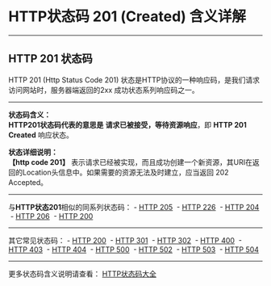 # HTTP状态码 201 (Created) 含义详解

---

## HTTP 201 状态码

HTTP 201 (Http Status Code 201) 状态是HTTP协议的一种响应码，是我们请求访问网站时，服务器端返回的2xx 成功状态系列响应码之一。

---

**状态码含义：**  
**HTTP201状态码代表的意思是** **请求已被接受，等待资源响应**，即 **HTTP 201 Created** 响应状态。

**状态详细说明：**  
**【http code 201】** 表示请求已经被实现，而且成功创建一个新资源，其URI在返回的Location头信息中。如果需要的资源无法及时建立，应当返回 202 Accepted。

  

---

与**HTTP状态201**相似的同系列状态码： - [HTTP 205](https://github.com/CrayonL/AllHttpStatusCodes/blob/master/HTTPStatusCode/2xx_Success/Code_205.md "HTTP 205详细说明")
 - [HTTP 226](https://github.com/CrayonL/AllHttpStatusCodes/blob/master/HTTPStatusCode/2xx_Success/Code_226.md "HTTP 226详细说明")
 - [HTTP 204](https://github.com/CrayonL/AllHttpStatusCodes/blob/master/HTTPStatusCode/2xx_Success/Code_204.md "HTTP 204详细说明")
 - [HTTP 206](https://github.com/CrayonL/AllHttpStatusCodes/blob/master/HTTPStatusCode/2xx_Success/Code_206.md "HTTP 206详细说明")
 - [HTTP 200](https://github.com/CrayonL/AllHttpStatusCodes/blob/master/HTTPStatusCode/2xx_Success/Code_200.md "HTTP 200详细说明")

---

其它常见状态码： - [HTTP 200](https://github.com/CrayonL/AllHttpStatusCodes/blob/master/HTTPStatusCode/2xx_Success/Code_200.md "HTTP 200详细说明")
 - [HTTP 301](https://github.com/CrayonL/AllHttpStatusCodes/blob/master/HTTPStatusCode/3xx_Redirection/Code_301.md "HTTP 301详细说明")
 - [HTTP 302](https://github.com/CrayonL/AllHttpStatusCodes/blob/master/HTTPStatusCode/3xx_Redirection/Code_302.md "HTTP 302详细说明")
 - [HTTP 400](https://github.com/CrayonL/AllHttpStatusCodes/blob/master/HTTPStatusCode/4xx_ClientErrors/Code_400.md "HTTP 400详细说明")
 - [HTTP 403](https://github.com/CrayonL/AllHttpStatusCodes/blob/master/HTTPStatusCode/4xx_ClientErrors/Code_403.md "HTTP 403详细说明")
 - [HTTP 404](https://github.com/CrayonL/AllHttpStatusCodes/blob/master/HTTPStatusCode/4xx_ClientErrors/Code_404.md "HTTP 404详细说明")
 - [HTTP 500](https://github.com/CrayonL/AllHttpStatusCodes/blob/master/HTTPStatusCode/5xx_ServerErrors/Code_500.md "HTTP 500详细说明")
 - [HTTP 502](https://github.com/CrayonL/AllHttpStatusCodes/blob/master/HTTPStatusCode/5xx_ServerErrors/Code_502.md "HTTP 502详细说明")
 - [HTTP 503](https://github.com/CrayonL/AllHttpStatusCodes/blob/master/HTTPStatusCode/5xx_ServerErrors/Code_503.md "HTTP 503详细说明")
 - [HTTP 504](https://github.com/CrayonL/AllHttpStatusCodes/blob/master/HTTPStatusCode/5xx_ServerErrors/Code_504.md "HTTP 504详细说明")

---

更多状态码含义说明请查看： [HTTP状态码大全](https://github.com/CrayonL/AllHttpStatusCodes)